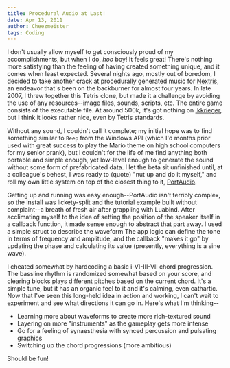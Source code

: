```yaml
---
title: Procedural Audio at Last!
date: Apr 13, 2011
author: Cheezmeister
tags: Coding
---
```


I don't usually allow myself to get consciously proud of my accomplishments, but when I do, *hoo* boy! It feels great! There's nothing more satisfying than the feeling of having created something unique, and it comes when least expected. Several nights ago, mostly out of boredom, I decided to take another crack at procedurally generated music for [Nextris](/projects/nextris), an endeavor that's been on the backburner for almost four years. In late 2007, I threw together this Tetris clone, but made it a challenge by avoiding the use of any resources--image files, sounds, scripts, etc. The entire game consists of the executable file. At around 500k, it's got nothing on [.kkrieger](http://www.theprodukkt.com/kkrieger), but I think it looks rather nice, even by Tetris standards. 

Without any sound, I couldn't call it complete; my initial hope was to find something similar to `Beep` from the Windows API (which I'd months prior used with great success to play the Mario theme on high school computers for my senior prank), but I couldn't for the life of me find anything both portable and simple enough, yet low-level enough to generate the sound without some form of prefabricated data. I let the beta sit unfinished until, at a colleague's behest, I was ready to (quote) "nut up and do it myself," and roll my own little system on top of the closest thing to it, [PortAudio](http://www.portaudio.com/).

Getting up and running was easy enough--PortAudio isn't terribly complex, so the install was lickety-split and the tutorial example built without complaint--a breath of fresh air after grappling with Luabind. After acclimating myself to the idea of setting the position of the speaker itself in a callback function, it made sense enough to abstract that part away. I used a simple struct to describe the waveform The app logic can define the tone in terms of frequency and amplitude, and the callback "makes it go" by updating the phase and calculating its value (presently, everything is a sine wave). 

I cheated somewhat by hardcoding a basic i-VI-III-VII chord progression. The bassline rhythm is randomized somewhat based on your score, and clearing blocks plays different pitches based on the current chord. It's a simple tune, but it has an organic feel to it and it's calming, even cathartic. Now that I've seen this long-held idea in action and working, I can't wait to experiment and see what directions it can go in. Here's what I'm thinking--

 - Learning more about waveforms to create more rich-textured sound
 - Layering on more "instruments" as the gameplay gets more intense
 - Go for a feeling of synaesthesia with synced percussion and pulsating graphics
 - Switching up the chord progressions (more ambitious)

Should be fun!


